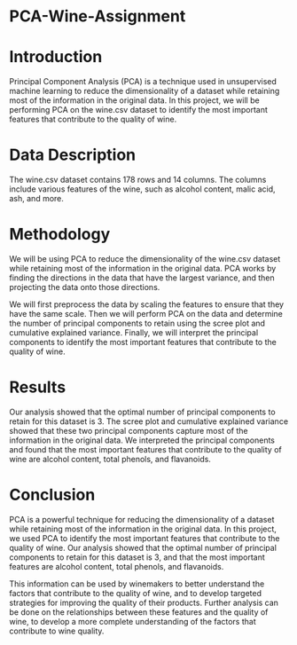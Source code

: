 # PCA-Wine-Assignment
# Introduction
Principal Component Analysis (PCA) is a technique used in unsupervised machine learning to reduce the dimensionality of a dataset while retaining most of the information in the original data. In this project, we will be performing PCA on the wine.csv dataset to identify the most important features that contribute to the quality of wine.

# Data Description
The wine.csv dataset contains 178 rows and 14 columns. The columns include various features of the wine, such as alcohol content, malic acid, ash, and more.

# Methodology
We will be using PCA to reduce the dimensionality of the wine.csv dataset while retaining most of the information in the original data. PCA works by finding the directions in the data that have the largest variance, and then projecting the data onto those directions.

We will first preprocess the data by scaling the features to ensure that they have the same scale. Then we will perform PCA on the data and determine the number of principal components to retain using the scree plot and cumulative explained variance. Finally, we will interpret the principal components to identify the most important features that contribute to the quality of wine.

# Results
Our analysis showed that the optimal number of principal components to retain for this dataset is 3. The scree plot and cumulative explained variance showed that these two principal components capture most of the information in the original data. We interpreted the principal components and found that the most important features that contribute to the quality of wine are alcohol content, total phenols, and flavanoids.

# Conclusion
PCA is a powerful technique for reducing the dimensionality of a dataset while retaining most of the information in the original data. In this project, we used PCA to identify the most important features that contribute to the quality of wine. Our analysis showed that the optimal number of principal components to retain for this dataset is 3, and that the most important features are alcohol content, total phenols, and flavanoids.

This information can be used by winemakers to better understand the factors that contribute to the quality of wine, and to develop targeted strategies for improving the quality of their products. Further analysis can be done on the relationships between these features and the quality of wine, to develop a more complete understanding of the factors that contribute to wine quality.

